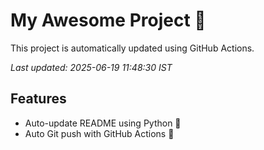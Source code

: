 # My Awesome Project 🚀

This project is automatically updated using GitHub Actions.

_Last updated: 2025-06-19 11:48:30 IST_

## Features
- Auto-update README using Python 🐍
- Auto Git push with GitHub Actions 🤖
